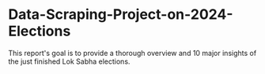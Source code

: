 # Data-Scraping-Project-on-2024-Elections
This report's goal is to provide a thorough overview and 10 major insights of the just finished Lok Sabha elections.
